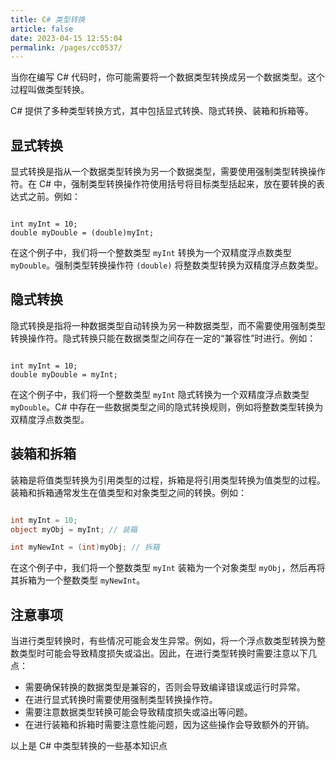 ```yaml
---
title: C# 类型转换
article: false
date: 2023-04-15 12:55:04
permalink: /pages/cc0537/
---
```



当你在编写 C# 代码时，你可能需要将一个数据类型转换成另一个数据类型。这个过程叫做类型转换。

C# 提供了多种类型转换方式，其中包括显式转换、隐式转换、装箱和拆箱等。
## 显式转换

显式转换是指从一个数据类型转换为另一个数据类型，需要使用强制类型转换操作符。在 C# 中，强制类型转换操作符使用括号将目标类型括起来，放在要转换的表达式之前。例如：

```arduino

int myInt = 10;
double myDouble = (double)myInt;
```



在这个例子中，我们将一个整数类型 `myInt` 转换为一个双精度浮点数类型 `myDouble`。强制类型转换操作符 `(double)` 将整数类型转换为双精度浮点数类型。
## 隐式转换

隐式转换是指将一种数据类型自动转换为另一种数据类型，而不需要使用强制类型转换操作符。隐式转换只能在数据类型之间存在一定的“兼容性”时进行。例如：

```arduino

int myInt = 10;
double myDouble = myInt;
```



在这个例子中，我们将一个整数类型 `myInt` 隐式转换为一个双精度浮点数类型 `myDouble`。C# 中存在一些数据类型之间的隐式转换规则，例如将整数类型转换为双精度浮点数类型。
## 装箱和拆箱

装箱是将值类型转换为引用类型的过程，拆箱是将引用类型转换为值类型的过程。装箱和拆箱通常发生在值类型和对象类型之间的转换。例如：

```csharp

int myInt = 10;
object myObj = myInt; // 装箱

int myNewInt = (int)myObj; // 拆箱
```



在这个例子中，我们将一个整数类型 `myInt` 装箱为一个对象类型 `myObj`，然后再将其拆箱为一个整数类型 `myNewInt`。
## 注意事项

当进行类型转换时，有些情况可能会发生异常。例如，将一个浮点数类型转换为整数类型时可能会导致精度损失或溢出。因此，在进行类型转换时需要注意以下几点：
- 需要确保转换的数据类型是兼容的，否则会导致编译错误或运行时异常。
- 在进行显式转换时需要使用强制类型转换操作符。
- 需要注意数据类型转换可能会导致精度损失或溢出等问题。
- 在进行装箱和拆箱时需要注意性能问题，因为这些操作会导致额外的开销。

以上是 C# 中类型转换的一些基本知识点
